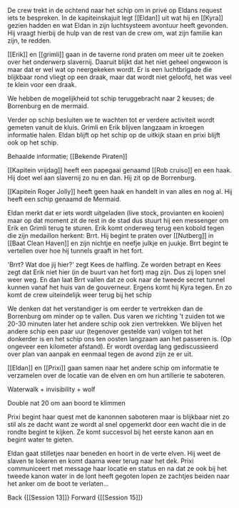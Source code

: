 De crew trekt in de ochtend naar het schip om in privé op Eldans request iets te bespreken. In de kapiteinskajuit legt [[Eldan]] uit wat hij en [[Kyra]] gezien hadden en wat Eldan in zijn luchtsysteem avontuur heeft gevonden. Hij vraagt hierbij de hulp van de rest van de crew om, wat zijn familie kan zijn, te redden.

[[Erik]] en [[grimli]] gaan in de taverne rond praten om meer uit te zoeken over het onderwerp slavernij. Daaruit blijkt dat het niet geheel ongewoon is maar dat er wel wat op neergekeken wordt. Er is een luchtbrigade die blijkbaar rond vliegt op een draak, maar dat wordt niet geloofd, het was veel te klein voor een draak.

We hebben de mogelijkheid tot schip teruggebracht naar 2 keuses; de Borrenburg en de mermaid.

Verder op schip besluiten we te wachten tot er verdere activiteit wordt gemeten vanuit de kluis. Grimli en Erik blijven langzaam in kroegen informatie halen. Eldan blijft op het schip op de uitkijk staan en prixi blijft ook op het schip.

Behaalde informatie; [[Bekende Piraten]]

[[Kapitein vrijdag]] heeft een papegaai genaamd [[Rob cruiso]] en een haak. Hij doet wel aan slavernij zo nu en dan. Hij zit op de Borrenburg.

[[Kapitein Roger Jolly]] heeft geen haak en handelt in van alles en nog al. Hij heeft een schip genaamd de Mermaid.



Eldan merkt dat er iets wordt uitgeladen (live stock, provianten en kooien) maar op dat moment zit de rest in de stad dus stuurt hij een messenger om Erik en Grimli terug te sturen. Erik komt onderweg terug een kobold tegen die zijn medaillon herkent: Brrt. Hij begint te praten over [[Nutberg]] in [[Baat Clean Haven]] en zijn nichtje en neefje julkje en juukje. Brrt begint te vertellen over hoe hij tunnels graaft in het fort.


'Brrt? Wat doe jij hier?' zegt Kees de halfling. Ze worden betrapt en Kees zegt dat Erik niet hier (in de buurt van het fort) mag zijn. Dus zij lopen snel weer weg. En dan laat Brrt vallen dat ze ook naar de tweede secret tunnel kunnen vanaf het huis van de gouverneur. Ergens komt hij Kyra tegen. En zo komt de crew uiteindelijk weer terug bij het schip


We denken dat het verstandiger is om eerder te vertrekken dan de Borrenburg om minder op te vallen. Dus varen we richting 't zuiden tot we 20-30 minuten later het andere schip ook zien vertrekken. We blijven het andere schip een paar uur (tegenover gestelde van) volgen tot het donkerder is en het schip ons ten oosten langzaam aan het passeren is. (Op ongeveer een kilometer afstand). Er wordt overdag lang gediscussieerd over plan van aanpak en eenmaal tegen de avond zijn ze er uit.
  

[[Eldan]] en [[Prixi]] gaan samen naar het andere schip om informatie te verzamelen over de locatie van de elven en om hun artillerie te saboteren.

Waterwalk + invisibility + wolf

Double nat 20 om aan boord te klimmen

Prixi begint haar quest met de kanonnen saboteren maar is blijkbaar niet zo stil als ze dacht want ze wordt al snel opgemerkt door een wacht die in de rondte begint te kijken. Ze komt succesvol bij het eerste kanon aan en begint water te gieten.

Eldan gaat stilletjes naar beneden en hoort in de verte elven. Hij weet de slaven te lokeren en komt daarna weer terug naar het dek. Prixi communiceert met message haar locatie en status en na dat ze ook bij het tweede kanon water in de lont heeft gegoten lopen ze zachtjes beiden naar het anker om de boot te verlaten...

Back {[[Session 13]]}
Forward {[[Session 15]]}